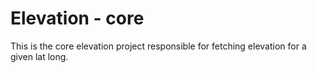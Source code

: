 # Elevation - core

This is the core elevation project responsible for fetching elevation for a given lat long.
